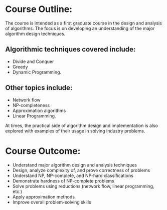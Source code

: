 # Course Outline:
The course is intended as a first graduate course in the design and analysis of algorithms. The focus is on developing an understanding of the major algorithm design techniques. 

## Algorithmic techniques covered include:
- Divide and Conquer
- Greedy
- Dynamic Programming.
## Other topics include: 
 - Network flow
 - NP-completeness
 - Approximation algorithms
 - Linear Programming.


At times, the practical side of algorithm design and implementation is also explored with examples of their usage in solving industry problems.

# Course Outcome:
- Understand major algorithm design and analysis techniques  
- Design, analyze complexity of, and prove correctness of problems  
- Understand NP, NP-complete, and NP-hard classifications  
- Demonstrate hardness of NP-complete problems  
- Solve problems using reductions (network flow, linear programming, etc.)  
- Apply approximation methods  
- Improve overall problem-solving skills

